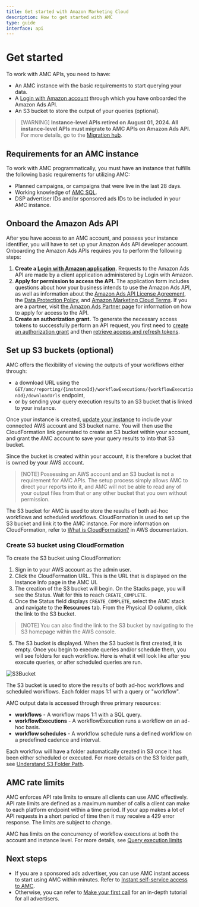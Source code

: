 ```yaml
---
title: Get started with Amazon Marketing Cloud
description: How to get started with AMC
type: guide
interface: api
---
```

# Get started

To work with AMC APIs, you need to have:

- An AMC instance with the basic requirements to start querying your data.
- A [Login with Amazon account](guides/onboarding/create-lwa-app) through which you have onboarded the Amazon Ads API.
- An S3 bucket to store the output of your queries (optional).

> [WARNING] **Instance-level APIs retired on August 01, 2024. All instance-level APIs must migrate to AMC APIs on Amazon Ads API.** For more details, go to the [Migration hub](guides/amazon-marketing-cloud/amc-migration-hub/migration).

## Requirements for an AMC instance

To work with AMC programmatically, you must have an instance that fulfills the following basic requirements for utilizing AMC:

- Planned campaigns, or campaigns that were live in the last 28 days.
- Working knowledge of [AMC SQL](guides/amazon-marketing-cloud/amc-sql/overview).
- DSP advertiser IDs and/or sponsored ads IDs to be included in your AMC instance.

## Onboard the Amazon Ads API

After you have access to an AMC account, and possess your instance identifier, you will have to set up your Amazon Ads API developer account. Onboarding the Amazon Ads APIs requires you to perform the following steps:

1. **Create a [Login with Amazon application](guides/onboarding/create-lwa-app)**.
   Requests to the Amazon Ads API are made by a client application administered by Login with Amazon.
2. **Apply for permission to access the API.** The application form includes questions about how your business intends to use the Amazon Ads API, as well as information about the [Amazon Ads API License Agreement](https://advertising.amazon.com/API/docs/license-agreement), the [Data Protection Policy](https://advertising.amazon.com/API/docs/policy/en_US), and
   [Amazon Marketing Cloud Terms](https://advertising.amazon.com/marketing-cloud/terms/AMC_Terms.html).
   If you are a partner, visit [the Amazon Ads Partner page](https://advertising.amazon.com/partner-network/register-api?ref_=a20m_us_api_drctad) for information on how to apply for access to the API.
3. **Create an authorization grant.** To generate the necessary access tokens to successfully perform an API request, you first need to [create an authorization grant](guides/get-started/create-authorization-grant) and then [retrieve access and refresh tokens](guides/get-started/retrieve-access-token).

## Set up S3 buckets (optional)

AMC offers the flexibility of viewing the outputs of your workflows either through:

- a download URL using the `GET/amc/reporting/{instanceId}/workflowExecutions/{workflowExecutionId}/downloadUrls` endpoint,
- or by sending your query execution results to an S3 bucket that is linked to your instance.

Once your instance is created, [update your instance](guides/amazon-marketing-cloud/admin/instance-management#update-instance-information) to include your connected AWS account and S3 bucket name.  You will then use the CloudFormation link generated to create an S3 bucket within your account, and grant the AMC account to save your query results to into that S3 bucket.   

Since the bucket is created within your account, it is therefore a bucket that is owned by your AWS account.

> [NOTE] Possessing an AWS account and an S3 bucket is not a requirement for AMC APIs. The setup process simply allows AMC to  direct your reports into it, and AMC will not be able to read any of your output files from that or any other bucket that you own without permission.

The S3 bucket for AMC is used to store the results of both ad-hoc workflows and scheduled workflows. CloudFormation is used to set up the S3 bucket and link it to the AMC instance. For more information on CloudFormation, refer to [What is CloudFormation?](https://docs.aws.amazon.com/AWSCloudFormation/latest/UserGuide/Welcome.html) in AWS documentation.

### Create S3 bucket using CloudFormation

To create the S3 bucket using CloudFormation:

1. Sign in to your AWS account as the admin user.
2. Click the CloudFormation URL. This is the URL that is displayed on the Instance Info page in the AMC UI.
3. The creation of the S3 bucket will begin. On the Stacks page, you will see the Status. Wait for this to reach `CREATE_COMPLETE`.
4. Once the Status field displays `CREATE_COMPLETE`, select the AMC stack and navigate to the **Resources** tab. From the Physical ID column, click the link to the S3 bucket.

> [NOTE] You can also find the link to the S3 bucket by navigating to the S3 homepage within the AWS console.

5. The S3 bucket is displayed. When the S3 bucket is first created, it is empty. Once you begin to execute queries and/or schedule them, you will see folders for each workflow. Here is what it will look like after you execute queries, or after scheduled queries are run.

![S3Bucket](/_images/amazon-marketing-cloud/amc_get_started_s3bucket.png)

The S3 bucket is used to store the results of both ad-hoc workflows and scheduled workflows. Each folder maps 1:1 with a query or "workflow".

AMC output data is accessed through three primary resources:

- **workflows** - A workflow maps 1:1 with a SQL query.
- **workflowExecutions** - A workflowExecution runs a workflow on an ad-hoc basis.
- **workflow schedules** - A workflow schedule runs a defined workflow on a predefined cadence and interval.

Each workflow will have a folder automatically created in S3 once it has been either scheduled or executed. For more details on the S3 folder path, see [Understand S3 Folder Path](guides/amazon-marketing-cloud/get-started/get-your-results).

## AMC rate limits

AMC enforces API rate limits to ensure all clients can use AMC effectively. API rate limits are defined as a maximum number of calls a client can make to each platform endpoint within a time period. If your app makes a lot of API requests in a short period of time then it may receive a 429 error response. The limits are subject to change.

AMC has limits on the concurrency of workflow executions at both the account and instance level. For more details, see [Query execution limits](guides/amazon-marketing-cloud/reporting/execute-workflow#query-execution-limit)

## Next steps

* If you are a sponsored ads advertiser, you can use AMC instant access to start using AMC within minutes. Refer to [Instant self-service access to AMC](guides/amazon-marketing-cloud/get-started/instant-access-to-amc).
* Otherwise, you can refer to [Make your first call](guides/amazon-marketing-cloud/get-started/make-your-first-call) for an in-depth tutorial for all advertisers.
